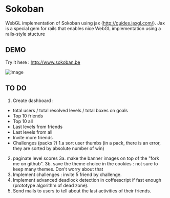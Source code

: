 Sokoban
=======

WebGL implementation of Sokoban using jax (http://guides.jaxgl.com/).
Jax is a special gem for rails that enables nice WebGL implementation using a rails-style stucture

DEMO
----

Try it here : http://www.sokoban.be

![Image](https://github.com/MichaelHoste/sokoban/raw/master/misc/sokoban.png)

TO DO
-----

 1.  Create dashboard :
   * total users / total resolved levels / total boxes on goals
   * Top 10 friends
   * Top 10 all
   * Last levels from friends
   * Last levels from all
   * Invite more friends
   * Challenges (packs ?)
 1.a sort user thumbs (in a pack, there is an error, they are sorted by absolute number of win)
 2.  paginate level scores
 3a. make the banner images on top of the "fork me on github".
 3b. save the theme choice in the cookies : not sure to keep many themes. Don't worry about that
 4.  Implement challenges : invite 5 friend by challenge.
 5.  Implement advanced deadlock detection in coffeescript if fast enough (prototype algorithm of dead zone).
 6.  Send mails to users to tell about the last activities of their friends.